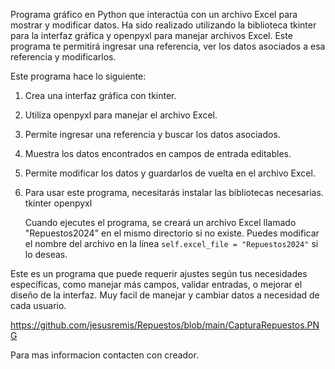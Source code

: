 Programa gráfico en Python que interactúa con un archivo Excel para mostrar y modificar datos. Ha sido realizado utilizando la biblioteca tkinter para la interfaz gráfica y openpyxl para manejar archivos Excel. Este programa te permitirá ingresar una referencia, ver los datos asociados a esa referencia y modificarlos.

Este programa hace lo siguiente:
1. Crea una interfaz gráfica con tkinter.
2. Utiliza openpyxl para manejar el archivo Excel.
3. Permite ingresar una referencia y buscar los datos asociados.
4. Muestra los datos encontrados en campos de entrada editables.
5. Permite modificar los datos y guardarlos de vuelta en el archivo Excel.

6. Para usar este programa, necesitarás instalar las bibliotecas necesarias.
      tkinter
      openpyxl

   Cuando ejecutes el programa, se creará un archivo Excel llamado "Repuestos2024" en el mismo directorio si no existe. Puedes modificar el nombre del archivo en la línea `self.excel_file = "Repuestos2024"` si lo deseas.

Este es un programa que puede requerir ajustes según tus necesidades específicas, como manejar más campos, validar entradas, o mejorar el diseño de la interfaz. Muy facil de manejar y cambiar datos a necesidad de cada usuario.

https://github.com/jesusremis/Repuestos/blob/main/CapturaRepuestos.PNG
   
   Para mas informacion contacten con creador.
